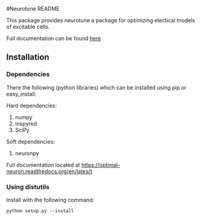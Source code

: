 #Neurotune README

This package provides neurotune a package for optimizing electical models of excitable cells.

Full documentation can be found [here](http://optimal-neuron.readthedocs.org/en/latest/installation.html)

## Installation

### Dependencies
There the following (python libraries) which
can be installed using pip or easy_install:

Hard dependencies:
  1. numpy
  2. inspyred
  3. SciPy

Soft dependencies:
  1. neuronpy

Full documentation located at https://optimal-neuron.readthedocs.org/en/lates/t

### Using distutils

Install with the following command:

```
python setup.py --install
```
